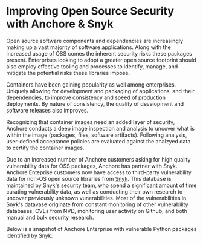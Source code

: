 # Improving Open Source Security with Anchore & Snyk

Open source software components and dependencies are increasingly making up a vast majority of software applications. Along with the increased usage of OSS comes the inherent security risks these packages present. Enterprises looking to adopt a greater open source footprint should also employ effective tooling and processes to identify, manage, and mitigate the potential risks these libraries impose. 

Containers have been gaining popularity as well among enterprises. Uniquely allowing for development and packaging of applications, and their dependencies, to improve consistency and speed of production deployments. By nature of consistency, the quality of development and software releases also improves. 

Recognizing that container images need an added layer of security, Anchore conducts a deep image inspection and analysis to uncover what is within the image (packages, files, software artifacts). Following analysis, user-defined acceptance policies are evaluated against the analzyed data to certify the container images. 

Due to an increased number of Anchore customers asking for high quality vulnerability data for OSS packages, Anchore has partner with Snyk. Anchore Enteprise customers now have access to third-party vulnerability data for non-OS open source libraries from [Snyk](https://snyk.io). This database is maintained by Snyk's security team, who spend a significant amount of time curating vulnerability data, as well as conducting their own research to uncover previously unknown vunerabilities. Most of the vulnerabilities in Snyk's datavase originate from constant monitoring of other vulnerability databases, CVEs from NVD, monitoring user activity on Github, and both manual and bulk security research. 

Below is a snapshot of Anchore Enterprise with vulnerable Python packages identified by Snyk: 